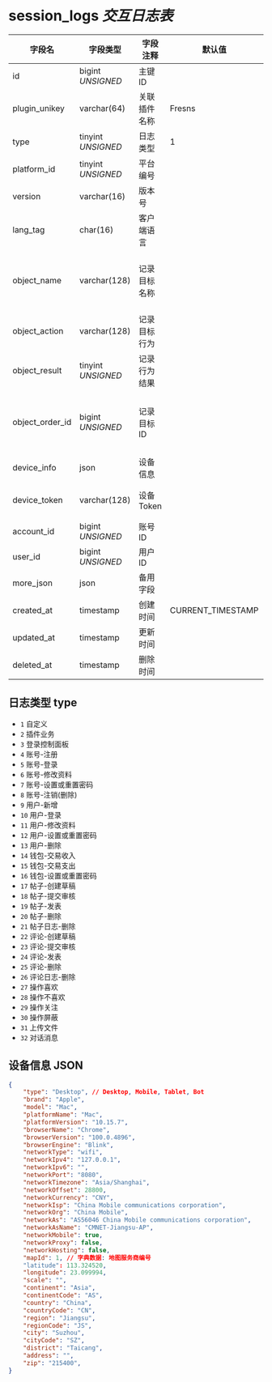 # session_logs *交互日志表*

| 字段名 | 字段类型 | 字段注释 | 默认值 | 可空 | 备注 |
| --- | --- | --- | --- | --- | --- |
| id | bigint *UNSIGNED* | 主键 ID |  | NO | 自动递赠 |
| plugin_unikey | varchar(64) | 关联插件名称 | Fresns | NO | 关联字段 [plugins->unikey](../plugins/plugins.md)<br>Fresns 代表是主程序的日志 |
| type | tinyint *UNSIGNED* | 日志类型 | 1 | NO | 见下方描述 |
| platform_id | tinyint *UNSIGNED* | 平台编号 |  | NO | 关联键名 [configs->item_key = platforms](../dictionary/platforms.md) |
| version | varchar(16) | 版本号 |  | NO | 语义化版本号 |
| lang_tag | char(16) | 客户端语言 |  | YES | 产生日志的语言，未开启多语言则留空 |
| object_name | varchar(128) | 记录目标名称 |  | NO | 功能模型名或者接口路径<br>例如模型名 App\Models\Post<br>例如接口路径：/api/v2/account/login |
| object_action | varchar(128) | 记录目标行为 |  | YES | 行为描述，自定义输入内容 |
| object_result | tinyint *UNSIGNED* | 记录行为结果 |  | NO | 1.未知或执行中 / 2.成功 / 3.失败 |
| object_order_id | bigint *UNSIGNED* | 记录目标 ID |  | YES | 例如发表行为，则代表发表内容的 ID<br>插件行为，凭此 ID 可查询对应插件那边记录的关联信息 |
| device_info | json | 设备信息 |  | YES |  |
| device_token | varchar(128) | 设备 Token |  | YES | 例如 iOS Device Token 或 Android Device Token<br>可应用于推送消息 |
| account_id | bigint *UNSIGNED* | 账号 ID |  | YES | 关联字段 [accounts->id](../accounts/accounts.md) |
| user_id | bigint *UNSIGNED* | 用户 ID |  | YES | 关联字段 [users->id](../users/users.md) |
| more_json | json | 备用字段 |  | YES | 例如存储操作行为快照 |
| created_at | timestamp | 创建时间 | CURRENT_TIMESTAMP | NO |  |
| updated_at | timestamp | 更新时间 |  | YES |  |
| deleted_at | timestamp | 删除时间 |  | YES |  |

## 日志类型 type

- `1` 自定义
- `2` 插件业务
- `3` 登录控制面板
- `4` 账号-注册
- `5` 账号-登录
- `6` 账号-修改资料
- `7` 账号-设置或重置密码
- `8` 账号-注销(删除)
- `9` 用户-新增
- `10` 用户-登录
- `11` 用户-修改资料
- `12` 用户-设置或重置密码
- `13` 用户-删除
- `14` 钱包-交易收入
- `15` 钱包-交易支出
- `16` 钱包-设置或重置密码
- `17` 帖子-创建草稿
- `18` 帖子-提交审核
- `19` 帖子-发表
- `20` 帖子-删除
- `21` 帖子日志-删除
- `22` 评论-创建草稿
- `23` 评论-提交审核
- `24` 评论-发表
- `25` 评论-删除
- `26` 评论日志-删除
- `27` 操作喜欢
- `28` 操作不喜欢
- `29` 操作关注
- `30` 操作屏蔽
- `31` 上传文件
- `32` 对话消息

## 设备信息 JSON

```json
{
    "type": "Desktop", // Desktop, Mobile, Tablet, Bot
    "brand": "Apple",
    "model": "Mac",
    "platformName": "Mac",
    "platformVersion": "10.15.7",
    "browserName": "Chrome",
    "browserVersion": "100.0.4896",
    "browserEngine": "Blink",
    "networkType": "wifi",
    "networkIpv4": "127.0.0.1",
    "networkIpv6": "",
    "networkPort": "8080",
    "networkTimezone": "Asia/Shanghai",
    "networkOffset": 28800,
    "networkCurrency": "CNY",
    "networkIsp": "China Mobile communications corporation",
    "networkOrg": "China Mobile",
    "networkAs": "AS56046 China Mobile communications corporation",
    "networkAsName": "CMNET-Jiangsu-AP",
    "networkMobile": true,
    "networkProxy": false,
    "networkHosting": false,
    "mapId": 1, // 字典数据: 地图服务商编号
    "latitude": 113.324520,
    "longitude": 23.099994,
    "scale": "",
    "continent": "Asia",
    "continentCode": "AS",
    "country": "China",
    "countryCode": "CN",
    "region": "Jiangsu",
    "regionCode": "JS",
    "city": "Suzhou",
    "cityCode": "SZ",
    "district": "Taicang",
    "address": "",
    "zip": "215400",
}
```
